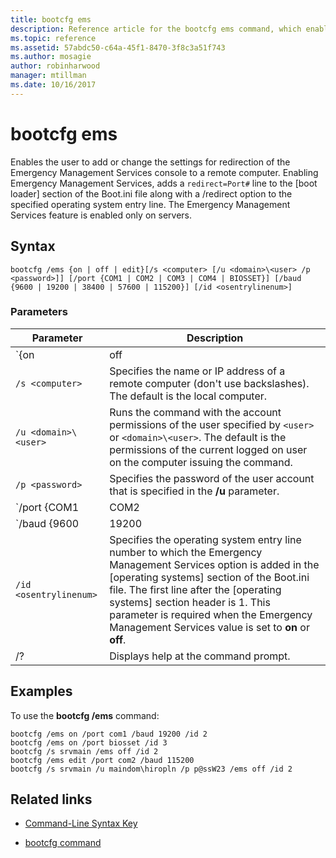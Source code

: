```yaml
---
title: bootcfg ems
description: Reference article for the bootcfg ems command, which enables the user to add or change the settings for redirection of the Emergency Management Services console to a remote computer.
ms.topic: reference
ms.assetid: 57abdc50-c64a-45f1-8470-3f8c3a51f743
ms.author: mosagie
author: robinharwood
manager: mtillman
ms.date: 10/16/2017
---
```

# bootcfg ems



Enables the user to add or change the settings for redirection of the Emergency Management Services console to a remote computer. Enabling Emergency Management Services, adds a `redirect=Port#` line to the [boot loader] section of the Boot.ini file along with a /redirect option to the specified operating system entry line. The Emergency Management Services feature is enabled only on servers.

## Syntax

```
bootcfg /ems {on | off | edit}[/s <computer> [/u <domain>\<user> /p <password>]] [/port {COM1 | COM2 | COM3 | COM4 | BIOSSET}] [/baud {9600 | 19200 | 38400 | 57600 | 115200}] [/id <osentrylinenum>]
```

### Parameters

| Parameter | Description |
| --------- | ----------- |
| `{on | off | edit}` | Specifies the value for Emergency Management Services redirection, including:<ul><li>**on.** Enables remote output for the specified `<osentrylinenum>`. Also adds a /redirect option to the specified `<osentrylinenum>` and a `redirect=com<X>` setting to the [boot loader] section. The value of `com<X>` is set by the **/port** parameter.</li><li>**off.** Disables output to a remote computer. Also removes the /redirect option to the specified `<osentrylinenum>` and the `redirect=com<X>` setting from the [boot loader] section.</li><li>**edit.** Allows changes to port settings by changing the `redirect=com<X>` setting in the [boot loader] section. The value of `com<X>` is set by the **/port** parameter.</li></ul> |
| `/s <computer>` | Specifies the name or IP address of a remote computer (don't use backslashes). The default is the local computer. |
| `/u <domain>\<user>`  | Runs the command with the account permissions of the user specified by `<user>` or `<domain>\<user>`. The default is the permissions of the current logged on user on the computer issuing the command. |
| `/p <password>` | Specifies the password of the user account that is specified in the **/u** parameter. |
| `/port {COM1 | COM2 | COM3 | COM4 | BIOSSET}` |  Specifies the COM port to be used for redirection. The BIOSSET parameter directs Emergency Management Services to get the BIOS settings to determine which port should be used for redirection. Don't use this parameter if remotely administered output is disabled. |
| `/baud {9600 | 19200 | 38400 | 57600 | 115200}` | Specifies the baud rate to be used for redirection. Don't use this parameter if remotely administered output is disabled. |
| `/id <osentrylinenum>` | Specifies the operating system entry line number to which the Emergency Management Services option is added in the [operating systems] section of the Boot.ini file. The first line after the [operating systems] section header is 1. This parameter is required when the Emergency Management Services value is set to **on** or **off**. |
| /? | Displays help at the command prompt. |

## Examples

To use the **bootcfg /ems** command:

```
bootcfg /ems on /port com1 /baud 19200 /id 2
bootcfg /ems on /port biosset /id 3
bootcfg /s srvmain /ems off /id 2
bootcfg /ems edit /port com2 /baud 115200
bootcfg /s srvmain /u maindom\hiropln /p p@ssW23 /ems off /id 2
```

## Related links

- [Command-Line Syntax Key](command-line-syntax-key.md)

- [bootcfg command](bootcfg.md)
